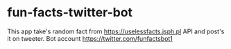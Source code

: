 # fun-facts-twitter-bot
This app take's random fact from https://uselessfacts.jsph.pl API and post's it on tweeter. Bot account https://twitter.com/funfactsbot1
